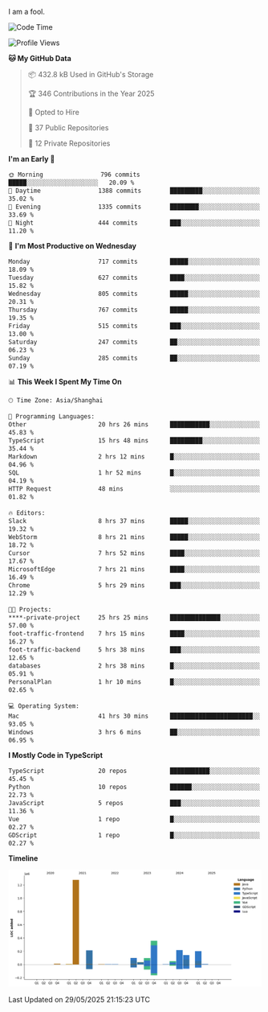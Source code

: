 I am a fool.

<!--START_SECTION:waka-->
![Code Time](http://img.shields.io/badge/Code%20Time-3%2C096%20hrs%2028%20mins-blue)

![Profile Views](http://img.shields.io/badge/Profile%20Views-4-blue)

**🐱 My GitHub Data** 

> 📦 432.8 kB Used in GitHub's Storage 
 > 
> 🏆 346 Contributions in the Year 2025
 > 
> 💼 Opted to Hire
 > 
> 📜 37 Public Repositories 
 > 
> 🔑 12 Private Repositories 
 > 
**I'm an Early 🐤** 

```text
🌞 Morning                796 commits         █████░░░░░░░░░░░░░░░░░░░░   20.09 % 
🌆 Daytime                1388 commits        █████████░░░░░░░░░░░░░░░░   35.02 % 
🌃 Evening                1335 commits        ████████░░░░░░░░░░░░░░░░░   33.69 % 
🌙 Night                  444 commits         ███░░░░░░░░░░░░░░░░░░░░░░   11.20 % 
```
📅 **I'm Most Productive on Wednesday** 

```text
Monday                   717 commits         █████░░░░░░░░░░░░░░░░░░░░   18.09 % 
Tuesday                  627 commits         ████░░░░░░░░░░░░░░░░░░░░░   15.82 % 
Wednesday                805 commits         █████░░░░░░░░░░░░░░░░░░░░   20.31 % 
Thursday                 767 commits         █████░░░░░░░░░░░░░░░░░░░░   19.35 % 
Friday                   515 commits         ███░░░░░░░░░░░░░░░░░░░░░░   13.00 % 
Saturday                 247 commits         ██░░░░░░░░░░░░░░░░░░░░░░░   06.23 % 
Sunday                   285 commits         ██░░░░░░░░░░░░░░░░░░░░░░░   07.19 % 
```


📊 **This Week I Spent My Time On** 

```text
🕑︎ Time Zone: Asia/Shanghai

💬 Programming Languages: 
Other                    20 hrs 26 mins      ███████████░░░░░░░░░░░░░░   45.83 % 
TypeScript               15 hrs 48 mins      █████████░░░░░░░░░░░░░░░░   35.44 % 
Markdown                 2 hrs 12 mins       █░░░░░░░░░░░░░░░░░░░░░░░░   04.96 % 
SQL                      1 hr 52 mins        █░░░░░░░░░░░░░░░░░░░░░░░░   04.19 % 
HTTP Request             48 mins             ░░░░░░░░░░░░░░░░░░░░░░░░░   01.82 % 

🔥 Editors: 
Slack                    8 hrs 37 mins       █████░░░░░░░░░░░░░░░░░░░░   19.32 % 
WebStorm                 8 hrs 21 mins       █████░░░░░░░░░░░░░░░░░░░░   18.72 % 
Cursor                   7 hrs 52 mins       ████░░░░░░░░░░░░░░░░░░░░░   17.67 % 
MicrosoftEdge            7 hrs 21 mins       ████░░░░░░░░░░░░░░░░░░░░░   16.49 % 
Chrome                   5 hrs 29 mins       ███░░░░░░░░░░░░░░░░░░░░░░   12.29 % 

🐱‍💻 Projects: 
****-private-project     25 hrs 25 mins      ██████████████░░░░░░░░░░░   57.00 % 
foot-traffic-frontend    7 hrs 15 mins       ████░░░░░░░░░░░░░░░░░░░░░   16.27 % 
foot-traffic-backend     5 hrs 38 mins       ███░░░░░░░░░░░░░░░░░░░░░░   12.65 % 
databases                2 hrs 38 mins       █░░░░░░░░░░░░░░░░░░░░░░░░   05.91 % 
PersonalPlan             1 hr 10 mins        █░░░░░░░░░░░░░░░░░░░░░░░░   02.65 % 

💻 Operating System: 
Mac                      41 hrs 30 mins      ███████████████████████░░   93.05 % 
Windows                  3 hrs 6 mins        ██░░░░░░░░░░░░░░░░░░░░░░░   06.95 % 
```

**I Mostly Code in TypeScript** 

```text
TypeScript               20 repos            ███████████░░░░░░░░░░░░░░   45.45 % 
Python                   10 repos            ██████░░░░░░░░░░░░░░░░░░░   22.73 % 
JavaScript               5 repos             ███░░░░░░░░░░░░░░░░░░░░░░   11.36 % 
Vue                      1 repo              █░░░░░░░░░░░░░░░░░░░░░░░░   02.27 % 
GDScript                 1 repo              █░░░░░░░░░░░░░░░░░░░░░░░░   02.27 % 
```



**Timeline**

![Lines of Code chart](https://raw.githubusercontent.com/VeejaLiu/VeejaLiu/master/assets/bar_graph.png)


 Last Updated on 29/05/2025 21:15:23 UTC
<!--END_SECTION:waka-->
